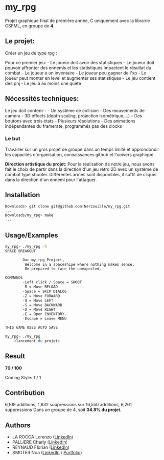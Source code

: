 
# my_rpg

Projet graphique final de première année, C uniquement avec la librairie CSFML, en groupe de **4**.


## Le projet:

Créer un jeu de type rpg :

Pour ce premier jeu:
    - Le joueur doit avoir des statistiques
    - Le joueur doit pouvoir affronter des ennemis et les statistiques impactent le résultat du combat
    - Le joueur a un inventaire
    - Le joueur peu gagner de l'xp
    - Le joueur peut monter en level et augmenter ses statistiques
    - Le jeu contient des pnj
    - Le jeu a au moins une quête

## Nécessités techniques:

Le jeu doit contenir :
    - Un système de collision
    - Des mouvements de camera
    - 3D effects (depth scaling, projection isométrique,...)
    - Des boutons avec trois états
    - Plusieurs résolutions
    - Des animations indépendantes du framerate, programmés pas des clocks

 ### Le but 
 Travailler sur un gros projet de groupe dans un temps limité et approndondir les capacités d'organisation, connaissances github et l'univers graphique.


**__Direction artistique du projet:__**
Pour la réalisation de notre jeu, nous avons fait le choix de partir dans la direction d'un jeu rétro 2D avec un système de combat type shooter. Différentes armes sont disponibles, il suffit de cliquer dans la direction d'un ennemi pour l'attaquer.

## Installation

```bash
Downloads> git clone git@github.com:Nerzouille/my_rpg.git
...
Downloads/my_rpg> make
...
```
    
## Usage/Examples

```bash
my_rpg> ./my_rpg -h
SPACE BREAKOUT

        Our my_rpg Project,
         Welcome in a spaceshipe where nothing makes sense.
         Be prepared to face the unexpected.

COMMANDS
        -Left click / Space = SHOOT
        -R = Move RELOAD
        -Space = SKIP DIALOG
        -Z = Move FORWARD
        -Q = Move LEFT
        -S = Move BACKWARD
        -D = Move RIGHT
        -E = Open INVENTORY
        -Escape = Leave MENU

THIS GAME USES AUTO SAVE

my_rpg> ./my_rpg
    <lancement du projet>
```


## Result

**70 / 100**

Coding Style: 1 / 1

## Contribution
6,109 additions,  1,832 suppressions sur
16,550 additions, 6,261 suppressions
Dans un groupe de 4, soit **34.8% du projet**.
## Authors

- LA ROCCA Lorenzo ([LinkedIn](https://github.com/lorenzolarc))
- PALLIERE Charly ([LinkedIn](https://github.com/charlypal))
- REYNAUD Florian ([LinkedIn](https://github.com/FLOWleplusbeau))
- SMOTER Noa ([LinkedIn](https://www.github.com/nerzouille) / [Portfolio](https://nerzouille.github.io/))
